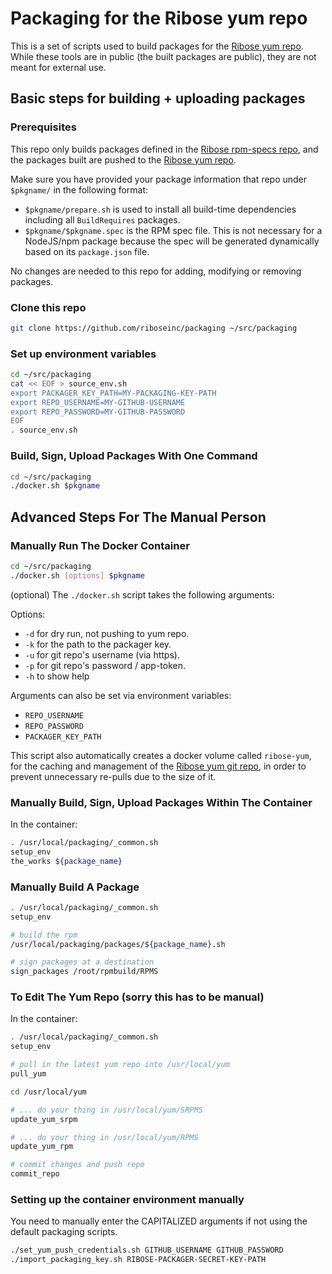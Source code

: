 # Packaging for the Ribose yum repo

This is a set of scripts used to build packages for the
[Ribose yum repo](https://github.com/riboseinc/yum). While these tools
are in public (the built packages are public), they are not meant for
external use.


## Basic steps for building + uploading packages

### Prerequisites

This repo only builds packages defined in
the [Ribose rpm-specs repo](https://github.com/riboseinc/rpm-specs), and
the packages built are pushed to the
[Ribose yum repo](https://github.com/riboseinc/yum).

Make sure you have provided your package information that repo under
`$pkgname/` in the following format:

* `$pkgname/prepare.sh` is used to install all build-time dependencies
  including all `BuildRequires` packages.
* `$pkgname/$pkgname.spec` is the RPM spec file. This is not necessary
  for a NodeJS/npm package because the spec will be generated dynamically
  based on its `package.json` file.

No changes are needed to this repo for adding, modifying or removing
packages.

### Clone this repo

```sh
git clone https://github.com/riboseinc/packaging ~/src/packaging
```

### Set up environment variables

```sh
cd ~/src/packaging
cat << EOF > source_env.sh
export PACKAGER_KEY_PATH=MY-PACKAGING-KEY-PATH
export REPO_USERNAME=MY-GITHUB-USERNAME
export REPO_PASSWORD=MY-GITHUB-PASSWORD
EOF
. source_env.sh
```

### Build, Sign, Upload Packages With One Command

``` sh
cd ~/src/packaging
./docker.sh $pkgname
```



## Advanced Steps For The Manual Person

### Manually Run The Docker Container

``` sh
cd ~/src/packaging
./docker.sh [options] $pkgname
```

(optional) The `./docker.sh` script takes the following arguments:

Options:
* `-d` for dry run, not pushing to yum repo.
* `-k` for the path to the packager key.
* `-u` for git repo's username (via https).
* `-p` for git repo's password / app-token.
* `-h` to show help

Arguments can also be set via environment variables:
- `REPO_USERNAME`
- `REPO_PASSWORD`
- `PACKAGER_KEY_PATH`

This script also automatically creates a docker volume called `ribose-yum`,
for the caching and management of the
[Ribose yum git repo](https://github.com/riboseinc/yum), in order to
prevent unnecessary re-pulls due to the size of it.


### Manually Build, Sign, Upload Packages Within The Container

In the container:
``` sh
. /usr/local/packaging/_common.sh
setup_env
the_works ${package_name}
```


### Manually Build A Package

```sh
. /usr/local/packaging/_common.sh
setup_env

# build the rpm
/usr/local/packaging/packages/${package_name}.sh

# sign packages at a destination
sign_packages /root/rpmbuild/RPMS
```


### To Edit The Yum Repo (sorry this has to be manual)

In the container:
``` sh
. /usr/local/packaging/_common.sh
setup_env

# pull in the latest yum repo into /usr/local/yum
pull_yum

cd /usr/local/yum

# ... do your thing in /usr/local/yum/SRPMS
update_yum_srpm

# ... do your thing in /usr/local/yum/RPMS
update_yum_rpm

# commit changes and push repo
commit_repo
```

### Setting up the container environment manually

You need to manually enter the CAPITALIZED arguments if not using the
default packaging scripts.

``` sh
./set_yum_push_credentials.sh GITHUB_USERNAME GITHUB_PASSWORD
./import_packaging_key.sh RIBOSE-PACKAGER-SECRET-KEY-PATH
```

